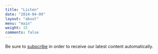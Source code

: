 ```yaml
---
title: "Listen"
date: "2014-04-09"
layout: "about"
menu: "main"
weight: 15
comments: false
---
```

Be sure to [subscribe](/subscribe) in order to receive our latest content automatically.
<script type='text/javascript' charset='utf-8' src='https://www.buzzsprout.com/276671.js?player=small&limit=20'></script>